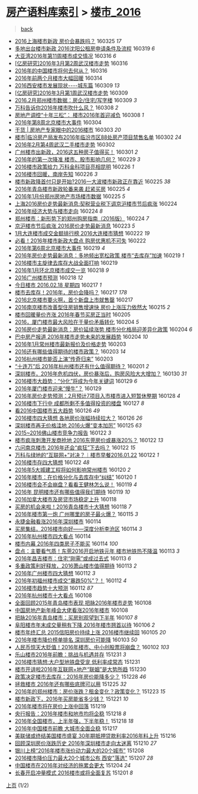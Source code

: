 [房产语料库索引](../../README.md)  > [楼市_2016](楼市_2016.md)
====
> [back](../README.md)

- [2016上海楼市新政 房价会暴跌吗？](http://jkwz.applinzi.com/ittc/6813556190759879685.html#2016%E4%B8%8A%E6%B5%B7%E6%A5%BC%E5%B8%82%E6%96%B0%E6%94%BF+%E6%88%BF%E4%BB%B7%E4%BC%9A%E6%9A%B4%E8%B7%8C%E5%90%97%EF%BC%9F) 160325 *17* 
- [多地出台楼市新政 2016沈阳公租房申请条件及流程](http://jkwz.applinzi.com/ittc/6811286656309003268.html#%E5%A4%9A%E5%9C%B0%E5%87%BA%E5%8F%B0%E6%A5%BC%E5%B8%82%E6%96%B0%E6%94%BF+2016%E6%B2%88%E9%98%B3%E5%85%AC%E7%A7%9F%E6%88%BF%E7%94%B3%E8%AF%B7%E6%9D%A1%E4%BB%B6%E5%8F%8A%E6%B5%81%E7%A8%8B) 160319 *6* 
- [大亚湾2016年第11周楼市成交情况](http://jkwz.applinzi.com/ittc/6810329500231402501.html#%E5%A4%A7%E4%BA%9A%E6%B9%BE2016%E5%B9%B4%E7%AC%AC11%E5%91%A8%E6%A5%BC%E5%B8%82%E6%88%90%E4%BA%A4%E6%83%85%E5%86%B5) 160316 *6* 
- [[亿房研究]2016年3月第2周武汉楼市走势](http://jkwz.applinzi.com/ittc/6810205235406439428.html#%5B%E4%BA%BF%E6%88%BF%E7%A0%94%E7%A9%B6%5D2016%E5%B9%B43%E6%9C%88%E7%AC%AC2%E5%91%A8%E6%AD%A6%E6%B1%89%E6%A5%BC%E5%B8%82%E8%B5%B0%E5%8A%BF) 160316  
- [2016年的中国楼市将何去何从？](http://jkwz.applinzi.com/ittc/6810016048619193348.html#2016%E5%B9%B4%E7%9A%84%E4%B8%AD%E5%9B%BD%E6%A5%BC%E5%B8%82%E5%B0%86%E4%BD%95%E5%8E%BB%E4%BD%95%E4%BB%8E%EF%BC%9F) 160316  
- [2016年前两个月楼市大幅回暖](http://jkwz.applinzi.com/ittc/6809524661410857989.html#2016%E5%B9%B4%E5%89%8D%E4%B8%A4%E4%B8%AA%E6%9C%88%E6%A5%BC%E5%B8%82%E5%A4%A7%E5%B9%85%E5%9B%9E%E6%9A%96) 160314  
- [2016西安楼市发展现状----城东篇](http://jkwz.applinzi.com/ittc/6807590399220646917.html#2016%E8%A5%BF%E5%AE%89%E6%A5%BC%E5%B8%82%E5%8F%91%E5%B1%95%E7%8E%B0%E7%8A%B6----%E5%9F%8E%E4%B8%9C%E7%AF%87) 160309 *13* 
- [[亿房研究]2016年3月第1周武汉楼市走势](http://jkwz.applinzi.com/ittc/6807548810347676676.html#%5B%E4%BA%BF%E6%88%BF%E7%A0%94%E7%A9%B6%5D2016%E5%B9%B43%E6%9C%88%E7%AC%AC1%E5%91%A8%E6%AD%A6%E6%B1%89%E6%A5%BC%E5%B8%82%E8%B5%B0%E5%8A%BF) 160309  
- [2016.2月郑州楼市数据：房企/住宅/写字楼](http://jkwz.applinzi.com/ittc/6807506000420537349.html#2016.2%E6%9C%88%E9%83%91%E5%B7%9E%E6%A5%BC%E5%B8%82%E6%95%B0%E6%8D%AE%EF%BC%9A%E6%88%BF%E4%BC%81%2F%E4%BD%8F%E5%AE%85%2F%E5%86%99%E5%AD%97%E6%A5%BC) 160309 *3* 
- [万科告诉你2016年楼市吹什么风？](http://jkwz.applinzi.com/ittc/6807194130211931140.html#%E4%B8%87%E7%A7%91%E5%91%8A%E8%AF%89%E4%BD%A02016%E5%B9%B4%E6%A5%BC%E5%B8%82%E5%90%B9%E4%BB%80%E4%B9%88%E9%A3%8E%EF%BC%9F) 160308 *2* 
- [房地产调控“十年三松”： 楼市2016年首迎减负](http://jkwz.applinzi.com/ittc/6807148093589947396.html#%E6%88%BF%E5%9C%B0%E4%BA%A7%E8%B0%83%E6%8E%A7%E2%80%9C%E5%8D%81%E5%B9%B4%E4%B8%89%E6%9D%BE%E2%80%9D%EF%BC%9A+%E6%A5%BC%E5%B8%822016%E5%B9%B4%E9%A6%96%E8%BF%8E%E5%87%8F%E8%B4%9F) 160308 *1* 
- [2016年第8周北京楼市大事件](http://jkwz.applinzi.com/ittc/6805751406522795012.html#2016%E5%B9%B4%E7%AC%AC8%E5%91%A8%E5%8C%97%E4%BA%AC%E6%A5%BC%E5%B8%82%E5%A4%A7%E4%BA%8B%E4%BB%B6) 160304  
- [干货 | 房地产专家眼中的2016楼市](http://jkwz.applinzi.com/ittc/6805308987431977989.html#%E5%B9%B2%E8%B4%A7+%7C+%E6%88%BF%E5%9C%B0%E4%BA%A7%E4%B8%93%E5%AE%B6%E7%9C%BC%E4%B8%AD%E7%9A%842016%E6%A5%BC%E5%B8%82) 160303 *20* 
- [楼市|临汾房产局发布2016年临汾市区88处房产项目禁售名单](http://jkwz.applinzi.com/ittc/6805103801904137220.html#%E6%A5%BC%E5%B8%82%7C%E4%B8%B4%E6%B1%BE%E6%88%BF%E4%BA%A7%E5%B1%80%E5%8F%91%E5%B8%832016%E5%B9%B4%E4%B8%B4%E6%B1%BE%E5%B8%82%E5%8C%BA88%E5%A4%84%E6%88%BF%E4%BA%A7%E9%A1%B9%E7%9B%AE%E7%A6%81%E5%94%AE%E5%90%8D%E5%8D%95) 160302 *24* 
- [2016年2月第4周武汉二手楼市走势](http://jkwz.applinzi.com/ittc/6804934025022014468.html#2016%E5%B9%B42%E6%9C%88%E7%AC%AC4%E5%91%A8%E6%AD%A6%E6%B1%89%E4%BA%8C%E6%89%8B%E6%A5%BC%E5%B8%82%E8%B5%B0%E5%8A%BF) 160302  
- [广州楼市出新政，2016这五种房子值得买！](http://jkwz.applinzi.com/ittc/6804762591981208580.html#%E5%B9%BF%E5%B7%9E%E6%A5%BC%E5%B8%82%E5%87%BA%E6%96%B0%E6%94%BF%EF%BC%8C2016%E8%BF%99%E4%BA%94%E7%A7%8D%E6%88%BF%E5%AD%90%E5%80%BC%E5%BE%97%E4%B9%B0%EF%BC%81) 160301 *2* 
- [2016年的第一次降准 楼市、股市影响几何？](http://jkwz.applinzi.com/ittc/6804322951331578884.html#2016%E5%B9%B4%E7%9A%84%E7%AC%AC%E4%B8%80%E6%AC%A1%E9%99%8D%E5%87%86+%E6%A5%BC%E5%B8%82%E3%80%81%E8%82%A1%E5%B8%82%E5%BD%B1%E5%93%8D%E5%87%A0%E4%BD%95%EF%BC%9F) 160229 *3* 
- [2016楼市政策给力 万科金科项目亮相昆明](http://jkwz.applinzi.com/ittc/6803041608522023940.html#2016%E6%A5%BC%E5%B8%82%E6%94%BF%E7%AD%96%E7%BB%99%E5%8A%9B+%E4%B8%87%E7%A7%91%E9%87%91%E7%A7%91%E9%A1%B9%E7%9B%AE%E4%BA%AE%E7%9B%B8%E6%98%86%E6%98%8E) 160226 *1* 
- [2016楼市回暖，南岸先知](http://jkwz.applinzi.com/ittc/6802966391376315396.html#2016%E6%A5%BC%E5%B8%82%E5%9B%9E%E6%9A%96%EF%BC%8C%E5%8D%97%E5%B2%B8%E5%85%88%E7%9F%A5) 160226 *3* 
- [楼市新政降首付只是开始?2016一大波楼市新政正在靠近](http://jkwz.applinzi.com/ittc/6802900492271240197.html#%E6%A5%BC%E5%B8%82%E6%96%B0%E6%94%BF%E9%99%8D%E9%A6%96%E4%BB%98%E5%8F%AA%E6%98%AF%E5%BC%80%E5%A7%8B%3F2016%E4%B8%80%E5%A4%A7%E6%B3%A2%E6%A5%BC%E5%B8%82%E6%96%B0%E6%94%BF%E6%AD%A3%E5%9C%A8%E9%9D%A0%E8%BF%91) 160225 *38* 
- [2016年青岛楼市新政轮番来袭 赶紧买房](http://jkwz.applinzi.com/ittc/6802763290358842372.html#2016%E5%B9%B4%E9%9D%92%E5%B2%9B%E6%A5%BC%E5%B8%82%E6%96%B0%E6%94%BF%E8%BD%AE%E7%95%AA%E6%9D%A5%E8%A2%AD+%E8%B5%B6%E7%B4%A7%E4%B9%B0%E6%88%BF) 160225 *4* 
- [2016年1月份郑州房地产市场楼市数据](http://jkwz.applinzi.com/ittc/6802679030486664197.html#2016%E5%B9%B41%E6%9C%88%E4%BB%BD%E9%83%91%E5%B7%9E%E6%88%BF%E5%9C%B0%E4%BA%A7%E5%B8%82%E5%9C%BA%E6%A5%BC%E5%B8%82%E6%95%B0%E6%8D%AE) 160225 *5* 
- [上海2016房价走势最新消息:契税营业税下调京沪楼市节后疯涨](http://jkwz.applinzi.com/ittc/6802401678477231108.html#%E4%B8%8A%E6%B5%B72016%E6%88%BF%E4%BB%B7%E8%B5%B0%E5%8A%BF%E6%9C%80%E6%96%B0%E6%B6%88%E6%81%AF%3A%E5%A5%91%E7%A8%8E%E8%90%A5%E4%B8%9A%E7%A8%8E%E4%B8%8B%E8%B0%83%E4%BA%AC%E6%B2%AA%E6%A5%BC%E5%B8%82%E8%8A%82%E5%90%8E%E7%96%AF%E6%B6%A8) 160224  
- [2016年经济大势与楼市走向](http://jkwz.applinzi.com/ittc/6802374957992510468.html#2016%E5%B9%B4%E7%BB%8F%E6%B5%8E%E5%A4%A7%E5%8A%BF%E4%B8%8E%E6%A5%BC%E5%B8%82%E8%B5%B0%E5%90%91) 160224 *8* 
- [郑州楼市：新形势下的郑州购房指南（2016版）](http://jkwz.applinzi.com/ittc/6802317802220291077.html#%E9%83%91%E5%B7%9E%E6%A5%BC%E5%B8%82%EF%BC%9A%E6%96%B0%E5%BD%A2%E5%8A%BF%E4%B8%8B%E7%9A%84%E9%83%91%E5%B7%9E%E8%B4%AD%E6%88%BF%E6%8C%87%E5%8D%97%EF%BC%882016%E7%89%88%EF%BC%89) 160224 *7* 
- [京沪楼市节后疯涨 2016房价走势最新消息](http://jkwz.applinzi.com/ittc/6802016239027225604.html#%E4%BA%AC%E6%B2%AA%E6%A5%BC%E5%B8%82%E8%8A%82%E5%90%8E%E7%96%AF%E6%B6%A8+2016%E6%88%BF%E4%BB%B7%E8%B5%B0%E5%8A%BF%E6%9C%80%E6%96%B0%E6%B6%88%E6%81%AF) 160223 *5* 
- [1月大连楼市成交金额排行榜 2016大连楼市猜想](http://jkwz.applinzi.com/ittc/6801709585396139012.html#1%E6%9C%88%E5%A4%A7%E8%BF%9E%E6%A5%BC%E5%B8%82%E6%88%90%E4%BA%A4%E9%87%91%E9%A2%9D%E6%8E%92%E8%A1%8C%E6%A6%9C+2016%E5%A4%A7%E8%BF%9E%E6%A5%BC%E5%B8%82%E7%8C%9C%E6%83%B3) 160222 *19* 
- [必看！2016年楼市新政大盘点 购房优惠机不可失](http://jkwz.applinzi.com/ittc/6801663903406752772.html#%E5%BF%85%E7%9C%8B%EF%BC%812016%E5%B9%B4%E6%A5%BC%E5%B8%82%E6%96%B0%E6%94%BF%E5%A4%A7%E7%9B%98%E7%82%B9+%E8%B4%AD%E6%88%BF%E4%BC%98%E6%83%A0%E6%9C%BA%E4%B8%8D%E5%8F%AF%E5%A4%B1) 160222  
- [2016年第6周北京楼市大事件](http://jkwz.applinzi.com/ittc/6800566091403232260.html#2016%E5%B9%B4%E7%AC%AC6%E5%91%A8%E5%8C%97%E4%BA%AC%E6%A5%BC%E5%B8%82%E5%A4%A7%E4%BA%8B%E4%BB%B6) 160219 *4* 
- [2016年房价走势最新消息：多地频出宽松政策 楼市“去库存”加速](http://jkwz.applinzi.com/ittc/6800492447360615429.html#2016%E5%B9%B4%E6%88%BF%E4%BB%B7%E8%B5%B0%E5%8A%BF%E6%9C%80%E6%96%B0%E6%B6%88%E6%81%AF%EF%BC%9A%E5%A4%9A%E5%9C%B0%E9%A2%91%E5%87%BA%E5%AE%BD%E6%9D%BE%E6%94%BF%E7%AD%96+%E6%A5%BC%E5%B8%82%E2%80%9C%E5%8E%BB%E5%BA%93%E5%AD%98%E2%80%9D%E5%8A%A0%E9%80%9F) 160219 *1* 
- [2016楼市主旋律去库存大战全面打响](http://jkwz.applinzi.com/ittc/6800422019606774789.html#2016%E6%A5%BC%E5%B8%82%E4%B8%BB%E6%97%8B%E5%BE%8B%E5%8E%BB%E5%BA%93%E5%AD%98%E5%A4%A7%E6%88%98%E5%85%A8%E9%9D%A2%E6%89%93%E5%93%8D) 160219  
- [2016年1月环北京楼市成交一览](http://jkwz.applinzi.com/ittc/6800181821933356036.html#2016%E5%B9%B41%E6%9C%88%E7%8E%AF%E5%8C%97%E4%BA%AC%E6%A5%BC%E5%B8%82%E6%88%90%E4%BA%A4%E4%B8%80%E8%A7%88) 160218 *9* 
- [2016广州楼市预测](http://jkwz.applinzi.com/ittc/6800144553319334916.html#2016%E5%B9%BF%E5%B7%9E%E6%A5%BC%E5%B8%82%E9%A2%84%E6%B5%8B) 160218 *12* 
- [今日楼市 2016.02.18 星期四](http://jkwz.applinzi.com/ittc/6799860734032872452.html#%E4%BB%8A%E6%97%A5%E6%A5%BC%E5%B8%82+2016.02.18+%E6%98%9F%E6%9C%9F%E5%9B%9B) 160217 *1* 
- [楼市去库存！2016年，房价会降吗？](http://jkwz.applinzi.com/ittc/6799832529662116869.html#%E6%A5%BC%E5%B8%82%E5%8E%BB%E5%BA%93%E5%AD%98%EF%BC%812016%E5%B9%B4%EF%BC%8C%E6%88%BF%E4%BB%B7%E4%BC%9A%E9%99%8D%E5%90%97%EF%BC%9F) 160217 *178* 
- [2016北京楼市要火啊，首个新盘上市就售罄](http://jkwz.applinzi.com/ittc/6799722975930614788.html#2016%E5%8C%97%E4%BA%AC%E6%A5%BC%E5%B8%82%E8%A6%81%E7%81%AB%E5%95%8A%EF%BC%8C%E9%A6%96%E4%B8%AA%E6%96%B0%E7%9B%98%E4%B8%8A%E5%B8%82%E5%B0%B1%E5%94%AE%E7%BD%84) 160217  
- [2016南京楼市改善型住房销售增速快 房价上涨压力依然大](http://jkwz.applinzi.com/ittc/6798958495508464645.html#2016%E5%8D%97%E4%BA%AC%E6%A5%BC%E5%B8%82%E6%94%B9%E5%96%84%E5%9E%8B%E4%BD%8F%E6%88%BF%E9%94%80%E5%94%AE%E5%A2%9E%E9%80%9F%E5%BF%AB+%E6%88%BF%E4%BB%B7%E4%B8%8A%E6%B6%A8%E5%8E%8B%E5%8A%9B%E4%BE%9D%E7%84%B6%E5%A4%A7) 160215 *2* 
- [楼市回暖量价齐涨 2016年春节买房正当时](http://jkwz.applinzi.com/ittc/6795258034481792004.html#%E6%A5%BC%E5%B8%82%E5%9B%9E%E6%9A%96%E9%87%8F%E4%BB%B7%E9%BD%90%E6%B6%A8+2016%E5%B9%B4%E6%98%A5%E8%8A%82%E4%B9%B0%E6%88%BF%E6%AD%A3%E5%BD%93%E6%97%B6) 160205  
- [2016，厦门楼市最大风险在于量价矛盾转化](http://jkwz.applinzi.com/ittc/6795036554112271365.html#2016%EF%BC%8C%E5%8E%A6%E9%97%A8%E6%A5%BC%E5%B8%82%E6%9C%80%E5%A4%A7%E9%A3%8E%E9%99%A9%E5%9C%A8%E4%BA%8E%E9%87%8F%E4%BB%B7%E7%9F%9B%E7%9B%BE%E8%BD%AC%E5%8C%96) 160204 *5* 
- [2016房价走势最新消息：房价延续涨势 楼市分化格局迎差异化政策](http://jkwz.applinzi.com/ittc/6795012720340501509.html#2016%E6%88%BF%E4%BB%B7%E8%B5%B0%E5%8A%BF%E6%9C%80%E6%96%B0%E6%B6%88%E6%81%AF%EF%BC%9A%E6%88%BF%E4%BB%B7%E5%BB%B6%E7%BB%AD%E6%B6%A8%E5%8A%BF+%E6%A5%BC%E5%B8%82%E5%88%86%E5%8C%96%E6%A0%BC%E5%B1%80%E8%BF%8E%E5%B7%AE%E5%BC%82%E5%8C%96%E6%94%BF%E7%AD%96) 160204 *6* 
- [巴中房产报道 2016年楼市走势未来的发展趋势](http://jkwz.applinzi.com/ittc/6794904623164949508.html#%E5%B7%B4%E4%B8%AD%E6%88%BF%E4%BA%A7%E6%8A%A5%E9%81%93+2016%E5%B9%B4%E6%A5%BC%E5%B8%82%E8%B5%B0%E5%8A%BF%E6%9C%AA%E6%9D%A5%E7%9A%84%E5%8F%91%E5%B1%95%E8%B6%8B%E5%8A%BF) 160204 *10* 
- [2016年1月常州楼市最新报价及价格走势](http://jkwz.applinzi.com/ittc/6794716150567011333.html#2016%E5%B9%B41%E6%9C%88%E5%B8%B8%E5%B7%9E%E6%A5%BC%E5%B8%82%E6%9C%80%E6%96%B0%E6%8A%A5%E4%BB%B7%E5%8F%8A%E4%BB%B7%E6%A0%BC%E8%B5%B0%E5%8A%BF) 160203  
- [2016还有哪些值得期待的楼市政策？](http://jkwz.applinzi.com/ittc/6794680248142660612.html#2016%E8%BF%98%E6%9C%89%E5%93%AA%E4%BA%9B%E5%80%BC%E5%BE%97%E6%9C%9F%E5%BE%85%E7%9A%84%E6%A5%BC%E5%B8%82%E6%94%BF%E7%AD%96%EF%BC%9F) 160203 *14* 
- [2016杭州楼市能否上演“传奇归来”](http://jkwz.applinzi.com/ittc/6794505555985040389.html#2016%E6%9D%AD%E5%B7%9E%E6%A5%BC%E5%B8%82%E8%83%BD%E5%90%A6%E4%B8%8A%E6%BC%94%E2%80%9C%E4%BC%A0%E5%A5%87%E5%BD%92%E6%9D%A5%E2%80%9D) 160203  
- [“十连万”后 2016年杭州楼市还有什么值得期待？](http://jkwz.applinzi.com/ittc/6793805611598873605.html#%E2%80%9C%E5%8D%81%E8%BF%9E%E4%B8%87%E2%80%9D%E5%90%8E+2016%E5%B9%B4%E6%9D%AD%E5%B7%9E%E6%A5%BC%E5%B8%82%E8%BF%98%E6%9C%89%E4%BB%80%E4%B9%88%E5%80%BC%E5%BE%97%E6%9C%9F%E5%BE%85%EF%BC%9F) 160201 *2* 
- [深圳楼市，2016年危机四伏，房价暴涨后，购房风险大大增加？](http://jkwz.applinzi.com/ittc/6793021872925049860.html#%E6%B7%B1%E5%9C%B3%E6%A5%BC%E5%B8%82%EF%BC%8C2016%E5%B9%B4%E5%8D%B1%E6%9C%BA%E5%9B%9B%E4%BC%8F%EF%BC%8C%E6%88%BF%E4%BB%B7%E6%9A%B4%E6%B6%A8%E5%90%8E%EF%BC%8C%E8%B4%AD%E6%88%BF%E9%A3%8E%E9%99%A9%E5%A4%A7%E5%A4%A7%E5%A2%9E%E5%8A%A0%EF%BC%9F) 160130 *31* 
- [2016楼市大趋势：“分化”将成为今年关键词](http://jkwz.applinzi.com/ittc/6792683392751633413.html#2016%E6%A5%BC%E5%B8%82%E5%A4%A7%E8%B6%8B%E5%8A%BF%EF%BC%9A%E2%80%9C%E5%88%86%E5%8C%96%E2%80%9D%E5%B0%86%E6%88%90%E4%B8%BA%E4%BB%8A%E5%B9%B4%E5%85%B3%E9%94%AE%E8%AF%8D) 160129 *6* 
- [2016年厦门楼市迎来“慢牛”？](http://jkwz.applinzi.com/ittc/6792668777896477701.html#2016%E5%B9%B4%E5%8E%A6%E9%97%A8%E6%A5%BC%E5%B8%82%E8%BF%8E%E6%9D%A5%E2%80%9C%E6%85%A2%E7%89%9B%E2%80%9D%EF%BC%9F) 160129  
- [2016年房价走势预测：2月预计7项目入市楼市进入短暂休整期](http://jkwz.applinzi.com/ittc/6792419065075336196.html#2016%E5%B9%B4%E6%88%BF%E4%BB%B7%E8%B5%B0%E5%8A%BF%E9%A2%84%E6%B5%8B%EF%BC%9A2%E6%9C%88%E9%A2%84%E8%AE%A17%E9%A1%B9%E7%9B%AE%E5%85%A5%E5%B8%82%E6%A5%BC%E5%B8%82%E8%BF%9B%E5%85%A5%E7%9F%AD%E6%9A%82%E4%BC%91%E6%95%B4%E6%9C%9F) 160128 *4* 
- [2016楼市下行中 成都所剩不多值得投资的楼盘](http://jkwz.applinzi.com/ittc/6791928075147281412.html#2016%E6%A5%BC%E5%B8%82%E4%B8%8B%E8%A1%8C%E4%B8%AD+%E6%88%90%E9%83%BD%E6%89%80%E5%89%A9%E4%B8%8D%E5%A4%9A%E5%80%BC%E5%BE%97%E6%8A%95%E8%B5%84%E7%9A%84%E6%A5%BC%E7%9B%98) 160127 *8* 
- [看2016中国楼市五大趋势](http://jkwz.applinzi.com/ittc/6791549934646068228.html#%E7%9C%8B2016%E4%B8%AD%E5%9B%BD%E6%A5%BC%E5%B8%82%E4%BA%94%E5%A4%A7%E8%B6%8B%E5%8A%BF) 160126 *49* 
- [2016楼市四大猜想 各地房价涨幅持续拉大？](http://jkwz.applinzi.com/ittc/6791545038324630532.html#2016%E6%A5%BC%E5%B8%82%E5%9B%9B%E5%A4%A7%E7%8C%9C%E6%83%B3+%E5%90%84%E5%9C%B0%E6%88%BF%E4%BB%B7%E6%B6%A8%E5%B9%85%E6%8C%81%E7%BB%AD%E6%8B%89%E5%A4%A7%EF%BC%9F) 160126 *26* 
- [深圳楼市再无价格洼地  2016火爆“变本加厉”](http://jkwz.applinzi.com/ittc/6791199683116532741.html#%E6%B7%B1%E5%9C%B3%E6%A5%BC%E5%B8%82%E5%86%8D%E6%97%A0%E4%BB%B7%E6%A0%BC%E6%B4%BC%E5%9C%B0++2016%E7%81%AB%E7%88%86%E2%80%9C%E5%8F%98%E6%9C%AC%E5%8A%A0%E5%8E%89%E2%80%9D) 160125 *63* 
- [2015~2016佛山楼市竞争力报告](http://jkwz.applinzi.com/ittc/6790099839220188165.html#2015%7E2016%E4%BD%9B%E5%B1%B1%E6%A5%BC%E5%B8%82%E7%AB%9E%E4%BA%89%E5%8A%9B%E6%8A%A5%E5%91%8A) 160122 *3* 
- [楼市疯涨刺激开发商抢地 2016东莞房价或暴涨20%？](http://jkwz.applinzi.com/ittc/6790080494683292676.html#%E6%A5%BC%E5%B8%82%E7%96%AF%E6%B6%A8%E5%88%BA%E6%BF%80%E5%BC%80%E5%8F%91%E5%95%86%E6%8A%A2%E5%9C%B0+2016%E4%B8%9C%E8%8E%9E%E6%88%BF%E4%BB%B7%E6%88%96%E6%9A%B4%E6%B6%A820%25%EF%BC%9F) 160122 *13* 
- [六问南京楼市 2016年还会“疯狂”下去吗？](http://jkwz.applinzi.com/ittc/6790042032777200645.html#%E5%85%AD%E9%97%AE%E5%8D%97%E4%BA%AC%E6%A5%BC%E5%B8%82+2016%E5%B9%B4%E8%BF%98%E4%BC%9A%E2%80%9C%E7%96%AF%E7%8B%82%E2%80%9D%E4%B8%8B%E5%8E%BB%E5%90%97%EF%BC%9F) 160122 *15* 
- [万科与绿地的“互联网+”对决？︱楼市早餐2016.01.22](http://jkwz.applinzi.com/ittc/6790031881231926277.html#%E4%B8%87%E7%A7%91%E4%B8%8E%E7%BB%BF%E5%9C%B0%E7%9A%84%E2%80%9C%E4%BA%92%E8%81%94%E7%BD%91%2B%E2%80%9D%E5%AF%B9%E5%86%B3%EF%BC%9F%EF%B8%B1%E6%A5%BC%E5%B8%82%E6%97%A9%E9%A4%902016.01.22) 160122 *1* 
- [2016楼市存四大猜想](http://jkwz.applinzi.com/ittc/6790011454849811460.html#2016%E6%A5%BC%E5%B8%82%E5%AD%98%E5%9B%9B%E5%A4%A7%E7%8C%9C%E6%83%B3) 160122 *48* 
- [2016年5大城建工程将如何影响常州楼市](http://jkwz.applinzi.com/ittc/6789433213130900485.html#2016%E5%B9%B45%E5%A4%A7%E5%9F%8E%E5%BB%BA%E5%B7%A5%E7%A8%8B%E5%B0%86%E5%A6%82%E4%BD%95%E5%BD%B1%E5%93%8D%E5%B8%B8%E5%B7%9E%E6%A5%BC%E5%B8%82) 160120 *2* 
- [2016年楼市：在价格分化与去库存中“纠结”](http://jkwz.applinzi.com/ittc/6789362451825034244.html#2016%E5%B9%B4%E6%A5%BC%E5%B8%82%EF%BC%9A%E5%9C%A8%E4%BB%B7%E6%A0%BC%E5%88%86%E5%8C%96%E4%B8%8E%E5%8E%BB%E5%BA%93%E5%AD%98%E4%B8%AD%E2%80%9C%E7%BA%A0%E7%BB%93%E2%80%9D) 160120 *1* 
- [2016楼市会不会崩盘？看看王健林怎么说！](http://jkwz.applinzi.com/ittc/6789078643674448900.html#2016%E6%A5%BC%E5%B8%82%E4%BC%9A%E4%B8%8D%E4%BC%9A%E5%B4%A9%E7%9B%98%EF%BC%9F%E7%9C%8B%E7%9C%8B%E7%8E%8B%E5%81%A5%E6%9E%97%E6%80%8E%E4%B9%88%E8%AF%B4%EF%BC%81) 160119 *4* 
- [2016年 昆明楼市还有哪些值得我们期待](http://jkwz.applinzi.com/ittc/6789072229996430341.html#2016%E5%B9%B4+%E6%98%86%E6%98%8E%E6%A5%BC%E5%B8%82%E8%BF%98%E6%9C%89%E5%93%AA%E4%BA%9B%E5%80%BC%E5%BE%97%E6%88%91%E4%BB%AC%E6%9C%9F%E5%BE%85) 160119 *10* 
- [2016加拿大楼市及房贷市场稳定上升](http://jkwz.applinzi.com/ittc/6788598565886755844.html#2016%E5%8A%A0%E6%8B%BF%E5%A4%A7%E6%A5%BC%E5%B8%82%E5%8F%8A%E6%88%BF%E8%B4%B7%E5%B8%82%E5%9C%BA%E7%A8%B3%E5%AE%9A%E4%B8%8A%E5%8D%87) 160118  
- [买房的机会来啦！2016青岛楼市十大猜想](http://jkwz.applinzi.com/ittc/6788577967789835269.html#%E4%B9%B0%E6%88%BF%E7%9A%84%E6%9C%BA%E4%BC%9A%E6%9D%A5%E5%95%A6%EF%BC%812016%E9%9D%92%E5%B2%9B%E6%A5%BC%E5%B8%82%E5%8D%81%E5%A4%A7%E7%8C%9C%E6%83%B3) 160118 *7* 
- [2016年楼市第一炮 广州哪里的房子最火爆？](http://jkwz.applinzi.com/ittc/6787495429675680772.html#2016%E5%B9%B4%E6%A5%BC%E5%B8%82%E7%AC%AC%E4%B8%80%E7%82%AE+%E5%B9%BF%E5%B7%9E%E5%93%AA%E9%87%8C%E7%9A%84%E6%88%BF%E5%AD%90%E6%9C%80%E7%81%AB%E7%88%86%EF%BC%9F) 160115 *3* 
- [永捷金融看涨2016年深圳楼市](http://jkwz.applinzi.com/ittc/6787186693572658181.html#%E6%B0%B8%E6%8D%B7%E9%87%91%E8%9E%8D%E7%9C%8B%E6%B6%A82016%E5%B9%B4%E6%B7%B1%E5%9C%B3%E6%A5%BC%E5%B8%82) 160114  
- [买房集结，2016楼市向好——深度分析李沧区](http://jkwz.applinzi.com/ittc/6787206946075706373.html#%E4%B9%B0%E6%88%BF%E9%9B%86%E7%BB%93%EF%BC%8C2016%E6%A5%BC%E5%B8%82%E5%90%91%E5%A5%BD%E2%80%94%E2%80%94%E6%B7%B1%E5%BA%A6%E5%88%86%E6%9E%90%E6%9D%8E%E6%B2%A7%E5%8C%BA) 160114 *3* 
- [2016年杭州楼市四大看点](http://jkwz.applinzi.com/ittc/6787143569945134085.html#2016%E5%B9%B4%E6%9D%AD%E5%B7%9E%E6%A5%BC%E5%B8%82%E5%9B%9B%E5%A4%A7%E7%9C%8B%E7%82%B9) 160114  
- [楼市内幕 2016年四类房子不能买](http://jkwz.applinzi.com/ittc/6787095332416652292.html#%E6%A5%BC%E5%B8%82%E5%86%85%E5%B9%95+2016%E5%B9%B4%E5%9B%9B%E7%B1%BB%E6%88%BF%E5%AD%90%E4%B8%8D%E8%83%BD%E4%B9%B0) 160114 *100* 
- [盘点：主要看气质！东莞2016开启地铁元年 楼市地铁热不降温](http://jkwz.applinzi.com/ittc/6786776526758609925.html#%E7%9B%98%E7%82%B9%EF%BC%9A%E4%B8%BB%E8%A6%81%E7%9C%8B%E6%B0%94%E8%B4%A8%EF%BC%81%E4%B8%9C%E8%8E%9E2016%E5%BC%80%E5%90%AF%E5%9C%B0%E9%93%81%E5%85%83%E5%B9%B4+%E6%A5%BC%E5%B8%82%E5%9C%B0%E9%93%81%E7%83%AD%E4%B8%8D%E9%99%8D%E6%B8%A9) 160113 *3* 
- [2016年昌吉楼市：住宅“刚需”或成过去式](http://jkwz.applinzi.com/ittc/6786765869208306693.html#2016%E5%B9%B4%E6%98%8C%E5%90%89%E6%A5%BC%E5%B8%82%EF%BC%9A%E4%BD%8F%E5%AE%85%E2%80%9C%E5%88%9A%E9%9C%80%E2%80%9D%E6%88%96%E6%88%90%E8%BF%87%E5%8E%BB%E5%BC%8F) 160113 *6* 
- [多重政策利好释放，2016萧山楼市值得期待](http://jkwz.applinzi.com/ittc/6786730059184489477.html#%E5%A4%9A%E9%87%8D%E6%94%BF%E7%AD%96%E5%88%A9%E5%A5%BD%E9%87%8A%E6%94%BE%EF%BC%8C2016%E8%90%A7%E5%B1%B1%E6%A5%BC%E5%B8%82%E5%80%BC%E5%BE%97%E6%9C%9F%E5%BE%85) 160113 *2* 
- [2016年广州楼市四大猜想](http://jkwz.applinzi.com/ittc/6786446778345980933.html#2016%E5%B9%B4%E5%B9%BF%E5%B7%9E%E6%A5%BC%E5%B8%82%E5%9B%9B%E5%A4%A7%E7%8C%9C%E6%83%B3) 160112 *3* 
- [2016年初福州楼市成交“暴跌50%”？！](http://jkwz.applinzi.com/ittc/6786380278947906565.html#2016%E5%B9%B4%E5%88%9D%E7%A6%8F%E5%B7%9E%E6%A5%BC%E5%B8%82%E6%88%90%E4%BA%A4%E2%80%9C%E6%9A%B4%E8%B7%8C50%25%E2%80%9D%EF%BC%9F%EF%BC%81) 160112 *4* 
- [2016楼市趋势十大预测](http://jkwz.applinzi.com/ittc/6786340697829540868.html#2016%E6%A5%BC%E5%B8%82%E8%B6%8B%E5%8A%BF%E5%8D%81%E5%A4%A7%E9%A2%84%E6%B5%8B) 160112 *87* 
- [2016年杭州楼市十大看点](http://jkwz.applinzi.com/ittc/6784942282902078469.html#2016%E5%B9%B4%E6%9D%AD%E5%B7%9E%E6%A5%BC%E5%B8%82%E5%8D%81%E5%A4%A7%E7%9C%8B%E7%82%B9) 160108  
- [全面回顾2015年青岛楼市表现 把脉2016年楼市走势](http://jkwz.applinzi.com/ittc/6784892848583476229.html#%E5%85%A8%E9%9D%A2%E5%9B%9E%E9%A1%BE2015%E5%B9%B4%E9%9D%92%E5%B2%9B%E6%A5%BC%E5%B8%82%E8%A1%A8%E7%8E%B0+%E6%8A%8A%E8%84%892016%E5%B9%B4%E6%A5%BC%E5%B8%82%E8%B5%B0%E5%8A%BF) 160108  
- [中国房地产新年峰会大佬看涨2016年楼市](http://jkwz.applinzi.com/ittc/6784813726708532229.html#%E4%B8%AD%E5%9B%BD%E6%88%BF%E5%9C%B0%E4%BA%A7%E6%96%B0%E5%B9%B4%E5%B3%B0%E4%BC%9A%E5%A4%A7%E4%BD%AC%E7%9C%8B%E6%B6%A82016%E5%B9%B4%E6%A5%BC%E5%B8%82) 160108  
- [把脉2016年青岛楼市：买房别观望到下半年](http://jkwz.applinzi.com/ittc/6784610514101601284.html#%E6%8A%8A%E8%84%892016%E5%B9%B4%E9%9D%92%E5%B2%9B%E6%A5%BC%E5%B8%82%EF%BC%9A%E4%B9%B0%E6%88%BF%E5%88%AB%E8%A7%82%E6%9C%9B%E5%88%B0%E4%B8%8B%E5%8D%8A%E5%B9%B4) 160107 *8* 
- [阜阳楼市年末成交量稍有下降 2016年楼市翘首以待](http://jkwz.applinzi.com/ittc/6784248137069888517.html#%E9%98%9C%E9%98%B3%E6%A5%BC%E5%B8%82%E5%B9%B4%E6%9C%AB%E6%88%90%E4%BA%A4%E9%87%8F%E7%A8%8D%E6%9C%89%E4%B8%8B%E9%99%8D+2016%E5%B9%B4%E6%A5%BC%E5%B8%82%E7%BF%98%E9%A6%96%E4%BB%A5%E5%BE%85) 160106 *2* 
- [楼市年终汇总  2015信阳房价持续上涨 2016楼市继续回](http://jkwz.applinzi.com/ittc/6783861097052505092.html#%E6%A5%BC%E5%B8%82%E5%B9%B4%E7%BB%88%E6%B1%87%E6%80%BB++2015%E4%BF%A1%E9%98%B3%E6%88%BF%E4%BB%B7%E6%8C%81%E7%BB%AD%E4%B8%8A%E6%B6%A8+2016%E6%A5%BC%E5%B8%82%E7%BB%A7%E7%BB%AD%E5%9B%9E) 160105 *20* 
- [2016年楼市降价榜单排名 深圳房价可能降](http://jkwz.applinzi.com/ittc/6783227972916085764.html#2016%E5%B9%B4%E6%A5%BC%E5%B8%82%E9%99%8D%E4%BB%B7%E6%A6%9C%E5%8D%95%E6%8E%92%E5%90%8D+%E6%B7%B1%E5%9C%B3%E6%88%BF%E4%BB%B7%E5%8F%AF%E8%83%BD%E9%99%8D) 160103 *50* 
- [人民币惊天大贬值！2016年楼市、中小创股票将崩盘？](http://jkwz.applinzi.com/ittc/6782647920247702532.html#%E4%BA%BA%E6%B0%91%E5%B8%81%E6%83%8A%E5%A4%A9%E5%A4%A7%E8%B4%AC%E5%80%BC%EF%BC%812016%E5%B9%B4%E6%A5%BC%E5%B8%82%E3%80%81%E4%B8%AD%E5%B0%8F%E5%88%9B%E8%82%A1%E7%A5%A8%E5%B0%86%E5%B4%A9%E7%9B%98%EF%BC%9F) 160102 *103* 
- [乐山楼市2016年前瞻：挑战与机遇并存](http://jkwz.applinzi.com/ittc/6781897456459711492.html#%E4%B9%90%E5%B1%B1%E6%A5%BC%E5%B8%822016%E5%B9%B4%E5%89%8D%E7%9E%BB%EF%BC%9A%E6%8C%91%E6%88%98%E4%B8%8E%E6%9C%BA%E9%81%87%E5%B9%B6%E5%AD%98) 151231 *3* 
- [2016楼市猜想:大户型地铁盘受宠 低利率成常态](http://jkwz.applinzi.com/ittc/6781875148592514053.html#2016%E6%A5%BC%E5%B8%82%E7%8C%9C%E6%83%B3%3A%E5%A4%A7%E6%88%B7%E5%9E%8B%E5%9C%B0%E9%93%81%E7%9B%98%E5%8F%97%E5%AE%A0+%E4%BD%8E%E5%88%A9%E7%8E%87%E6%88%90%E5%B8%B8%E6%80%81) 151231  
- [楼市开讲啦2016年互联网+地产“联姻”是大势所趋](http://jkwz.applinzi.com/ittc/6781678148395729925.html#%E6%A5%BC%E5%B8%82%E5%BC%80%E8%AE%B2%E5%95%A62016%E5%B9%B4%E4%BA%92%E8%81%94%E7%BD%91%2B%E5%9C%B0%E4%BA%A7%E2%80%9C%E8%81%94%E5%A7%BB%E2%80%9D%E6%98%AF%E5%A4%A7%E5%8A%BF%E6%89%80%E8%B6%8B) 151230  
- [政策决定楼市去库存：2016年房价能降多少？](http://jkwz.applinzi.com/ittc/6780849998870873093.html#%E6%94%BF%E7%AD%96%E5%86%B3%E5%AE%9A%E6%A5%BC%E5%B8%82%E5%8E%BB%E5%BA%93%E5%AD%98%EF%BC%9A2016%E5%B9%B4%E6%88%BF%E4%BB%B7%E8%83%BD%E9%99%8D%E5%A4%9A%E5%B0%91%EF%BC%9F) 151228 *46* 
- [拯救楼市 2016年还有哪些底牌可以用](http://jkwz.applinzi.com/ittc/6779693395492733956.html#%E6%8B%AF%E6%95%91%E6%A5%BC%E5%B8%82+2016%E5%B9%B4%E8%BF%98%E6%9C%89%E5%93%AA%E4%BA%9B%E5%BA%95%E7%89%8C%E5%8F%AF%E4%BB%A5%E7%94%A8) 151225 *32* 
- [2016年的郑州楼市：房价涨跌？租金变化？政策变化？](http://jkwz.applinzi.com/ittc/6779002536698840068.html#2016%E5%B9%B4%E7%9A%84%E9%83%91%E5%B7%9E%E6%A5%BC%E5%B8%82%EF%BC%9A%E6%88%BF%E4%BB%B7%E6%B6%A8%E8%B7%8C%EF%BC%9F%E7%A7%9F%E9%87%91%E5%8F%98%E5%8C%96%EF%BC%9F%E6%94%BF%E7%AD%96%E5%8F%98%E5%8C%96%EF%BC%9F) 151223 *15* 
- [楼市新政下，2016年买房能省多少钱？](http://jkwz.applinzi.com/ittc/6778192706123858948.html#%E6%A5%BC%E5%B8%82%E6%96%B0%E6%94%BF%E4%B8%8B%EF%BC%8C2016%E5%B9%B4%E4%B9%B0%E6%88%BF%E8%83%BD%E7%9C%81%E5%A4%9A%E5%B0%91%E9%92%B1%EF%BC%9F) 151221 *10* 
- [2016年楼市将在房价上涨中回落](http://jkwz.applinzi.com/ittc/6777546750818780165.html#2016%E5%B9%B4%E6%A5%BC%E5%B8%82%E5%B0%86%E5%9C%A8%E6%88%BF%E4%BB%B7%E4%B8%8A%E6%B6%A8%E4%B8%AD%E5%9B%9E%E8%90%BD) 151219  
- [央行报告：2016年楼市和地市均将企稳](http://jkwz.applinzi.com/ittc/6777117115924612100.html#%E5%A4%AE%E8%A1%8C%E6%8A%A5%E5%91%8A%EF%BC%9A2016%E5%B9%B4%E6%A5%BC%E5%B8%82%E5%92%8C%E5%9C%B0%E5%B8%82%E5%9D%87%E5%B0%86%E4%BC%81%E7%A8%B3) 151218 *8* 
- [2016年全国楼市，上半年强，下半年稳！](http://jkwz.applinzi.com/ittc/6777072609858683909.html#2016%E5%B9%B4%E5%85%A8%E5%9B%BD%E6%A5%BC%E5%B8%82%EF%BC%8C%E4%B8%8A%E5%8D%8A%E5%B9%B4%E5%BC%BA%EF%BC%8C%E4%B8%8B%E5%8D%8A%E5%B9%B4%E7%A8%B3%EF%BC%81) 151218 *18* 
- [2016年中国楼市前瞻 大城市全面企稳](http://jkwz.applinzi.com/ittc/6776860907573625860.html#2016%E5%B9%B4%E4%B8%AD%E5%9B%BD%E6%A5%BC%E5%B8%82%E5%89%8D%E7%9E%BB+%E5%A4%A7%E5%9F%8E%E5%B8%82%E5%85%A8%E9%9D%A2%E4%BC%81%E7%A8%B3) 151217  
- [美联储或终结美国楼市盛宴 30年期抵押贷款利率2016年料上升](http://jkwz.applinzi.com/ittc/6776316907846370309.html#%E7%BE%8E%E8%81%94%E5%82%A8%E6%88%96%E7%BB%88%E7%BB%93%E7%BE%8E%E5%9B%BD%E6%A5%BC%E5%B8%82%E7%9B%9B%E5%AE%B4+30%E5%B9%B4%E6%9C%9F%E6%8A%B5%E6%8A%BC%E8%B4%B7%E6%AC%BE%E5%88%A9%E7%8E%872016%E5%B9%B4%E6%96%99%E4%B8%8A%E5%8D%87) 151216  
- [回顾深圳房价涨跌历史 2016年深圳楼市走向太迷离](http://jkwz.applinzi.com/ittc/6774087906335654916.html#%E5%9B%9E%E9%A1%BE%E6%B7%B1%E5%9C%B3%E6%88%BF%E4%BB%B7%E6%B6%A8%E8%B7%8C%E5%8E%86%E5%8F%B2+2016%E5%B9%B4%E6%B7%B1%E5%9C%B3%E6%A5%BC%E5%B8%82%E8%B5%B0%E5%90%91%E5%A4%AA%E8%BF%B7%E7%A6%BB) 151210 *27* 
- [银川上榜“2016年楼市涨价动力最大的20个城市”](http://jkwz.applinzi.com/ittc/6773406539201381381.html#%E9%93%B6%E5%B7%9D%E4%B8%8A%E6%A6%9C%E2%80%9C2016%E5%B9%B4%E6%A5%BC%E5%B8%82%E6%B6%A8%E4%BB%B7%E5%8A%A8%E5%8A%9B%E6%9C%80%E5%A4%A7%E7%9A%8420%E4%B8%AA%E5%9F%8E%E5%B8%82%E2%80%9D) 151208  
- [2016楼市降价压力最大20个城市公布 西安&quot;落选&quot;](http://jkwz.applinzi.com/ittc/6773075786945004549.html#2016%E6%A5%BC%E5%B8%82%E9%99%8D%E4%BB%B7%E5%8E%8B%E5%8A%9B%E6%9C%80%E5%A4%A720%E4%B8%AA%E5%9F%8E%E5%B8%82%E5%85%AC%E5%B8%83+%E8%A5%BF%E5%AE%89%26quot%3B%E8%90%BD%E9%80%89%26quot%3B) 151207 *28* 
- [中国楼市在2016年对经济的拖累会更大](http://jkwz.applinzi.com/ittc/6771914103237116932.html#%E4%B8%AD%E5%9B%BD%E6%A5%BC%E5%B8%82%E5%9C%A82016%E5%B9%B4%E5%AF%B9%E7%BB%8F%E6%B5%8E%E7%9A%84%E6%8B%96%E7%B4%AF%E4%BC%9A%E6%9B%B4%E5%A4%A7) 151204 *24* 
- [长春开启冲量模式 2016楼市或将全面复苏](http://jkwz.applinzi.com/ittc/6770995576862934020.html#%E9%95%BF%E6%98%A5%E5%BC%80%E5%90%AF%E5%86%B2%E9%87%8F%E6%A8%A1%E5%BC%8F+2016%E6%A5%BC%E5%B8%82%E6%88%96%E5%B0%86%E5%85%A8%E9%9D%A2%E5%A4%8D%E8%8B%8F) 151201 *8* 


 [上页](楼市_2016.md)           (1/2)